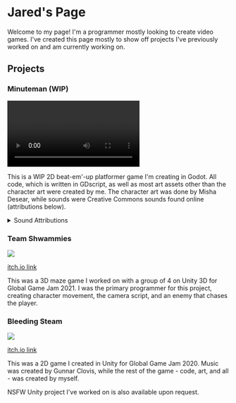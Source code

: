 # Jared's Page
Welcome to my page! I'm a programmer mostly looking to create video games. I've created this page mostly to show off projects I've previously worked on and am currently working on.

<h2>Projects</h2>
<h3>Minuteman (WIP)</h3>

<video src="https://github.com/user-attachments/assets/847f8504-b27f-4f91-8864-011e06c2760d"></video>

This is a WIP 2D beat-em'-up platformer game I'm creating in Godot. All code, which is written in GDscript, as well as most art assets other than the character art were created by me. The character art was done by Misha Desear, while sounds were Creative Commons sounds found online (attributions below).
<details>
<summary>Sound Attributions</summary>

Footsteps on Stone - Variations by SecureSubset -- https://freesound.org/s/784301/ -- License: Creative Commons 0

Kung Fu punch 1 by peridactyloptrix -- https://freesound.org/s/209392/ -- License: Creative Commons 0

Woosh 4 by mateusboga -- https://freesound.org/s/614087/ -- License: Creative Commons 0

Swoosh.ogg by WizardOZ -- https://freesound.org/s/419341/ -- License: Creative Commons 0

ticking of the clock 01.wav by blukotek -- https://freesound.org/s/412751/ -- License: Creative Commons 0

Magic Whoosh by DustyWind -- https://freesound.org/s/715784/ -- License: Creative Commons 0

Beep Sound by Entershift -- https://freesound.org/s/704134/ -- License: Creative Commons 0
</details>

<h3>Team Shwammies</h3>
<img src="https://img.itch.zone/aW1nLzUxMDc3NTYucG5n/315x250%23c/i3%2Bs%2F%2F.png">

<a href="https://pychatasm.itch.io/teamshwammies">itch.io link</a>

This was a 3D maze game I worked on with a group of 4 on Unity 3D for Global Game Jam 2021. I was the primary programmer for this project, creating character movement, the camera script, and an enemy that chases the player.

<h3>Bleeding Steam</h3>
<img src="https://img.itch.zone/aW1nLzI5NDY5NzUucG5n/347x500/CBLZHB.png">

<a href="https://bigcheecho.itch.io/bleeding-steam">itch.io link</a>

This was a 2D game I created in Unity for Global Game Jam 2020. Music was created by Gunnar Clovis, while the rest of the game - code, art, and all - was created by myself.

NSFW Unity project I've worked on is also available upon request.
